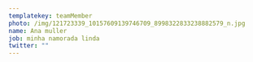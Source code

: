 ```yaml
---
templatekey: teamMember
photo: /img/121723339_10157609139746709_8998322833238882579_n.jpg
name: Ana muller
job: minha namorada linda
twitter: ""
---
```

